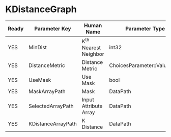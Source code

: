 # KDistanceGraph

| Ready | Parameter Key | Human Name | Parameter Type | Parameter Class |
|-------|---------------|------------|-----------------|----------------|
| YES | MinDist | K<sup>th</sup> Nearest Neighbor | int32 | Int32Parameter |
| YES | DistanceMetric | Distance Metric | ChoicesParameter::ValueType | ChoicesParameter |
| YES | UseMask | Use Mask | bool | BoolParameter |
| YES | MaskArrayPath | Mask | DataPath | ArraySelectionParameter |
| YES | SelectedArrayPath | Input Attribute Array | DataPath | ArraySelectionParameter |
| YES | KDistanceArrayPath | K Distance | DataPath | ArrayCreationParameter |
